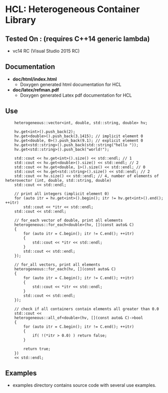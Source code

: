 # HCL: Heterogeneous Container Library

## Tested On : (requires C++14 generic lambda)
* vc14 RC (Visual Studio 2015 RC)


## Documentation

* **doc/html/index.html**
    * Doxygen generated html documentation for HCL
* **doc/latex/refman.pdf**
    * Doxygen generated Latex pdf documentation for HCL


## Use

		heterogeneous::vector<int, double, std::string, double> hv;

		hv.get<int>().push_back(2);
		hv.get<double>().push_back(3.1415); // implicit element 0
		hv.get<double, 0>().push_back(9.1); // explicit element 0
		hv.get<std::string>().push_back(std::string("hello "));
		hv.get<std::string>().push_back("world!");

		std::cout << hv.get<int>().size() << std::endl; // 1
		std::cout << hv.get<double>().size() << std::endl; // 2
		std::cout << hv.get<double, 1>().size() << std::endl; // 0
		std::cout << hv.get<std::string>().size() << std::endl; // 2
		std::cout << hv.size() << std::endl; // 4, number of elements of heterovector (int, double, std::string, double)
		std::cout << std::endl;

		// print all integers (implicit element 0)
		for (auto itr = hv.get<int>().begin(); itr != hv.get<int>().end(); ++itr)
			std::cout << *itr << std::endl;
		std::cout << std::endl;

		// for_each vector of double, print all elements
		heterogeneous::for_each<double>(hv, [](const auto& C)
		{
			for (auto itr = C.begin(); itr != C.end(); ++itr)
			{
				std::cout << *itr << std::endl;
			}
			std::cout << std::endl;
		});

		// for_all vectors, print all elements
		heterogeneous::for_each(hv, [](const auto& C)
		{
			for (auto itr = C.begin(); itr != C.end(); ++itr)
			{
				std::cout << *itr << std::endl;
			}
			std::cout << std::endl;
		});
		
		// check if all containers contain elements all greater than 0.0
		std::cout <<
		heterogeneous::all_of<double>(hv, [](const auto& C)->bool
		{
			for (auto itr = C.begin(); itr != C.end(); ++itr)
			{
				if( !(*itr > 0.0) ) return false;
			}

			return true;
		})
		<< std::endl;

## Examples
* examples directory contains source code with several use examples.